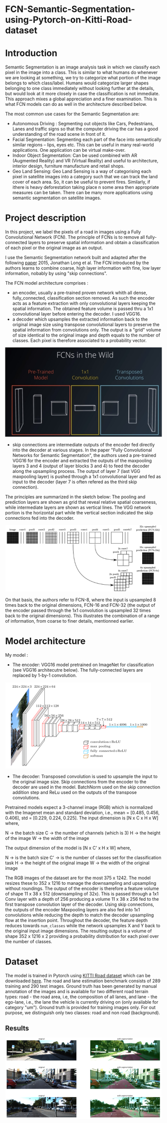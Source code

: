 # FCN-Semantic-Segmentation-using-Pytorch-on-Kitti-Road-dataset


# Introduction

Semantic Segmentation is an image analysis task in which we classify each pixel in the image into a class. This is similar to what humans do whenever we are looking at something, we try to categorize what portion of the image belongs to which class/label. Humans would categorize larger shapes belonging to one class immediately without looking further at the details, but would look at it more closely in case the classification is not immediate. This approach mixes a global appreciation and a finer examination. This is what FCN models can do as well in the architecture described below.

The most common use cases for the Semantic Segmentation are:
- Autonomous Driving : Segmenting out objects like Cars, Pedestrians, Lanes and traffic signs so that the computer driving the car has a good understanding of the road scene in front of it.
- Facial Segmentation: Segmenting each part of the face into semantically similar regions – lips, eyes etc. This can be useful in many real-world applications. One application can be virtual make-over.
- Indoor Object Segmentation: Can be used combined with AR (Augmented Reality) and VR (Virtual Reality) and useful to architecture, interior design, furniture manufacture and retail shops.
- Geo Land Sensing: Geo Land Sensing is a way of categorising each pixel in satellite images into a category such that we can track the land cover of each area. So, it can be useful to prevent fires. Similarly, if ithere is heavy deforestation taking place n some area then appropriate measures can be taken. There can be many more applications using semantic segmentation on satellite images.

# Project description

In this project, we label the pixels of a road in images using a Fully Convolutional Network (FCN). The principle of FCNs is to remove all fully-connected layers to preserve spatial information and obtain a classification of each pixel or the original image as an output.

I use the Semantic Segmentation network built and adapted after the following [paper](https://arxiv.org/abs/1411.4038) 2015, Jonathan Long et al. The FCN introduced by the authors learns to combine coarse, high layer information with fine, low layer information, nobably by using "skip connections". 

The FCN model architecture comprises :
- an encoder, usually a pre-trained proven network whith all dense, fully_connected, classification section removed. As such the encoder acts as a feature extraction with only convolutional layers keeping the spatial information. The obtained feature volume is passed thru a 1x1 convolutional layer before entering the decoder. I used VGG16.
- a decoder which upsamples the extracted information back to the original image size using transpose convolutional layers to preserve the spatial information from convolutions only. The output is a "grid" volume of size identical to the original image and depth equals to the number of classes. Each pixel is therefore associated to a probability vector.

![](asset/fcn_general.jpg)

- skip connections are intermediate outputs of the encoder fed directly into the decoder at various stages. In the paper "Fully Convolutional Networks for Semantic Segmentation", the authors used a pre-trained VGG16 for the encoder and extracted the outputs of the maxpooling layers 3 and 4 (output of layer blocks 3 and 4) to feed the decoder along the upsampling process. The output of layer 7 (last VGG maxpooling layer) is pushed through a 1x1 convolutional layer and fed as input to the decoder (layer 7 is often refered as the third skip connection).

The principles are summarized in the sketch below: The pooling and prediction layers are shown as grid that reveal relative spatial coarseness, while intermediate layers are shown as vertical lines. The VGG network portion is the horizontal part while the vertical section indicated the skip connections fed into the decoder.

![](asset/fcn.jpg)

On that basis, the authors refer to FCN-8, where the input is upsampled 8 times back to the original dimensions, FCN-16 and FCN-32 (the output of the encoder passed through the 1x1 convolution is upsampled 32 times back to the original dimensions). This illustrates the combination of a range of information, from coarse to finer details, mentionned earlier.

# Model architecture

My model :
- The encoder: VGG16 model pretrained on ImageNet for classification (see VGG16 architecutre below). The fully-connected layers are replaced by 1-by-1 convolution.

![](asset/vgg16.png)

- The decoder: Transposed convolution is used to upsample the input to the original image size. Skip connections from the encoder to the decoder are used in the model. BatchNorm used on the skip connection addition step and ReLu used on the outputs of the transpose convolutions.

Pretrained models expect a 3-channel image (RGB) which is normalized with the Imagenet mean and standard deviation, i.e., mean = [0.485, 0.456, 0.406], std = [0.229, 0.224, 0.225]. The input dimension is [N x C x H x W] where,

N -> the batch size
C -> the number of channels (which is 3)
H -> the height of the image
W -> the width of the image

The output dimension of the model is [N x C' x H x W] where,

N -> is the batch size
C' -> is the number of classes set for the classification task
H -> the height of the original image 
W -> the width of the original image 

The RGB images of the dataset are for the most 375 x 1242. The model resizes these to 352 x 1216 to manage the downsampling and upsampling without roundings. The output of the encoder is therefore a feature volume of shape 11 x 38 x 512 (downsampling of 32x). This is passed through a 1x1 Conv layer with a depth of 256 producing a volume 11 x 38 x 256 fed to the first transpose convolution layer of the decoder. Using skip connections, the outputs of the encoder Maxpooling layers are also fed into 1x1 convolutions while reducing the depth to match the decoder upsampling flow at the insertion point. Throughout the decoder, the feature depth reduces towards `num_classes` while the network upsamples X and Y back to the original input image dimensions. The resulting output is a volume of shape 352 x 1216 x 2 providing a probability distribution for each pixel over the number of classes.

# Dataset

The model is trained in Pytorch using [KITTI Road dataset](http://www.cvlibs.net/datasets/kitti/eval_road.php) which can be downloaded [here](http://www.cvlibs.net/download.php?file=data_road.zip). The road and lane estimation benchmark consists of 289 training and 290 test images. Ground truth has been generated by manual annotation of the images and is available for two different road terrain types: road - the road area, i.e, the composition of all lanes, and lane - the ego-lane, i.e., the lane the vehicle is currently driving on (only available for category "um"). Ground truth is provided for training images only. For out purpose, we distinguish only two classes: road and non road (background).

## Results

![](asset/sample.PNG)

